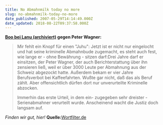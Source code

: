 ```yaml
---
title: No Abmahnmilk today no more
slug: no-abmahnmilk-today-no-more
date_published: 2007-05-29T14:14:49.000Z
date_updated: 2018-08-22T09:37:58.000Z
---
```


**[Boo bei Lanu (archiviert)](http://web.archive.org/web/20070601152431/http://www.boocompany.com:80/index.cfm/content/story/id/14893/) gegen Peter Wagner:**

> Mir fehlt ein Knopf für einen "Juhu": Jetzt ist er nicht nur eingelocht und hat seine kriminelle Abmahnbude zugemacht, es steht auch fest, wie lange er - ohne Bewährung - sitzen darf:Drei Jahre darf er einsitzen, der Peter Wagner, der auch Berichterstattung über ihn zensieren ließ, weil er über 3000 Leute per Abmahnung aus der Schweiz abgezockt hatte. Außerdem bekam er vier Jahre Berufsverbot bei Kaffeefahrten. Wußte gar nicht, daß das als Beruf zählt. Aber offensichtlich dürfen dort nur unverurteilte Kriminelle abzocken.
> 
> Immerhin das erste Urteil, in dem ein- zugegeben sehr dreister - Serienabmahner verurteilt wurde. Anscheinend wacht die Justiz doch langsam auf.

*Finden wir gut, hier!*
**Quelle:**[Wortfilter.de](http://www.wortfilter.de/News/news2130.html)

